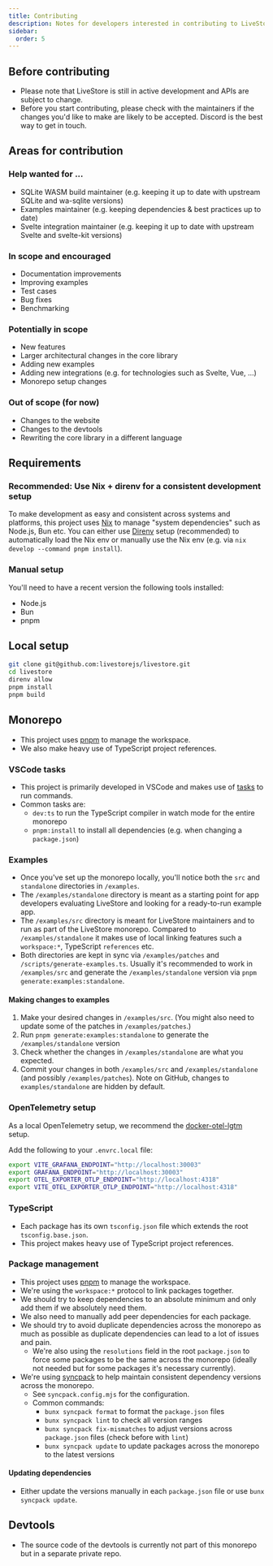 ```yaml
---
title: Contributing
description: Notes for developers interested in contributing to LiveStore.
sidebar:
  order: 5
---
```


## Before contributing

- Please note that LiveStore is still in active development and APIs are subject to change.
- Before you start contributing, please check with the maintainers if the changes you'd like to make are likely to be accepted. Discord is the best way to get in touch.

## Areas for contribution

### Help wanted for ...

- SQLite WASM build maintainer (e.g. keeping it up to date with upstream SQLite and wa-sqlite versions)
- Examples maintainer (e.g. keeping dependencies & best practices up to date)
- Svelte integration maintainer (e.g. keeping it up to date with upstream Svelte and svelte-kit versions)

### In scope and encouraged

- Documentation improvements
- Improving examples
- Test cases
- Bug fixes
- Benchmarking

### Potentially in scope

- New features
- Larger architectural changes in the core library
- Adding new examples
- Adding new integrations (e.g. for technologies such as Svelte, Vue, ...)
- Monorepo setup changes

### Out of scope (for now)

- Changes to the website
- Changes to the devtools
- Rewriting the core library in a different language

## Requirements

### Recommended: Use Nix + direnv for a consistent development setup

To make development as easy and consistent across systems and platforms, this project uses [Nix](https://zero-to-nix.com/) to manage "system dependencies" such as Node.js, Bun etc. You can either use [Direnv](https://direnv.net) setup (recommended) to automatically load the Nix env or manually use the Nix env (e.g. via `nix develop --command pnpm install`).

### Manual setup

You'll need to have a recent version the following tools installed:

- Node.js
- Bun
- pnpm

## Local setup

```bash
git clone git@github.com:livestorejs/livestore.git
cd livestore
direnv allow
pnpm install
pnpm build
```

## Monorepo

- This project uses [pnpm](https://pnpm.io/) to manage the workspace.
- We also make heavy use of TypeScript project references.

### VSCode tasks

- This project is primarily developed in VSCode and makes use of [tasks](https://code.visualstudio.com/docs/editor/tasks) to run commands.
- Common tasks are:
  - `dev:ts` to run the TypeScript compiler in watch mode for the entire monorepo
  - `pnpm:install` to install all dependencies (e.g. when changing a `package.json`)

### Examples

- Once you've set up the monorepo locally, you'll notice both the `src` and `standalone` directories in `/examples`.
- The `/examples/standalone` directory is meant as a starting point for app developers evaluating LiveStore and looking for a ready-to-run example app.
- The `/examples/src` directory is meant for LiveStore maintainers and to run as part of the LiveStore monorepo. Compared to `/examples/standalone` it makes use of local linking features such a `workspace:*`, TypeScript `references` etc.
- Both directories are kept in sync via `/examples/patches` and `/scripts/generate-examples.ts`. Usually it's recommended to work in `/examples/src` and generate the `/examples/standalone` version via `pnpm generate:examples:standalone`.

#### Making changes to examples

1. Make your desired changes in `/examples/src`. (You might also need to update some of the patches in `/examples/patches`.)
2. Run `pnpm generate:examples:standalone` to generate the `/examples/standalone` version
3. Check whether the changes in `/examples/standalone` are what you expected.
4. Commit your changes in both `/examples/src` and `/examples/standalone` (and possibly `/examples/patches`). Note on GitHub, changes to `examples/standalone` are hidden by default.

### OpenTelemetry setup

As a local OpenTelemetry setup, we recommend the [docker-otel-lgtm](https://github.com/grafana/docker-otel-lgtm) setup.

Add the following to your `.envrc.local` file:

```bash
export VITE_GRAFANA_ENDPOINT="http://localhost:30003"
export GRAFANA_ENDPOINT="http://localhost:30003"
export OTEL_EXPORTER_OTLP_ENDPOINT="http://localhost:4318"
export VITE_OTEL_EXPORTER_OTLP_ENDPOINT="http://localhost:4318"
```

### TypeScript

- Each package has its own `tsconfig.json` file which extends the root `tsconfig.base.json`.
- This project makes heavy use of TypeScript project references.

### Package management

- This project uses [pnpm](https://pnpm.io/) to manage the workspace.
- We're using the `workspace:*` protocol to link packages together.
- We should try to keep dependencies to an absolute minimum and only add them if we absolutely need them.
- We also need to manually add peer dependencies for each package.
- We should try to avoid duplicate dependencies across the monorepo as much as possible as duplicate dependencies can lead to a lot of issues and pain.
  - We're also using the `resolutions` field in the root `package.json` to force some packages to be the same across the monorepo (ideally not needed but for some packages it's necessary currently).
- We're using [syncpack](https://github.com/JamieMason/syncpack) to help maintain consistent dependency versions across the monorepo.
  - See `syncpack.config.mjs` for the configuration.
  - Common commands:
    - `bunx syncpack format` to format the `package.json` files
    - `bunx syncpack lint` to check all version ranges
    - `bunx syncpack fix-mismatches` to adjust versions across `package.json` files (check before with `lint`)
    - `bunx syncpack update` to update packages across the monorepo to the latest versions

#### Updating dependencies

- Either update the versions manually in each `package.json` file or use `bunx syncpack update`.

## Devtools

- The source code of the devtools is currently not part of this monorepo but in a separate private repo.